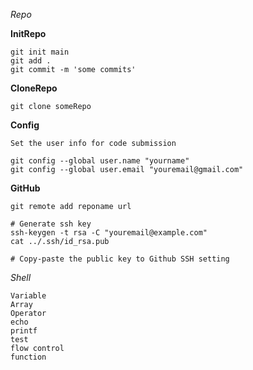 *Repo*

**InitRepo**
    
    git init main
    git add .
    git commit -m 'some commits'

**CloneRepo**

    git clone someRepo


**Config**

    Set the user info for code submission
    
    git config --global user.name "yourname"
    git config --global user.email "youremail@gmail.com"



**GitHub**

    
    git remote add reponame url
    
    # Generate ssh key
    ssh-keygen -t rsa -C "youremail@example.com"
    cat ../.ssh/id_rsa.pub
  
    # Copy-paste the public key to Github SSH setting



*Shell*

    Variable
    Array
    Operator
    echo
    printf
    test
    flow control
    function



  
